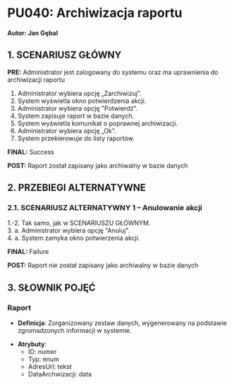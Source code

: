 # **PU040: Archiwizacja raportu**

#### Autor: Jan Gębal

## 1. SCENARIUSZ GŁÓWNY 

**PRE:** Administrator jest zalogowany do systemu oraz ma uprawnienia do archiwizacji raportu

1. Administrator wybiera opcję „Zarchiwizuj”.
2. System wyświetla okno potwierdzenia akcji.
3. Administrator wybiera opcję "Potwierdź".
4. System zapisuje raport w bazie danych.
5. System wyświetla komunikat o poprawnej archiwizacji.
6. Administrator wybiera opcję „Ok”.
7. System przekierowuje do listy raportów.

**FINAL:** Success

**POST:** Raport został zapisany jako archiwalny w bazie danych

## 2. PRZEBIEGI ALTERNATYWNE

### 2.1. SCENARIUSZ ALTERNATYWNY 1 – Anulowanie akcji

1.-2. Tak samo, jak w SCENARIUSZU GŁÓWNYM.  
3. a. Administrator wybiera opcję "Anuluj".\
4. a. System zamyka okno potwierzenia akcji.

**FINAL:** Failure

**POST:** Raport nie został zapisany jako archiwalny w bazie danych

## 3. SŁOWNIK POJĘĆ

### Raport

* **Definicja**: Zorganizowany zestaw danych, wygenerowany na podstawie zgromadzonych informacji w systemie.

- **Atrybuty**:  
  - ID: numer  
  - Typ: enum
  - AdresUrl: tekst
  - DataArchwizacji: data

